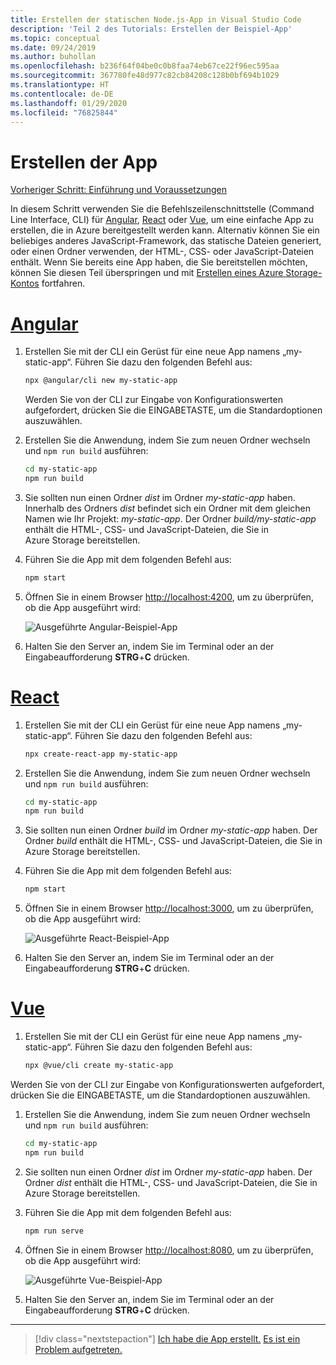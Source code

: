 ```yaml
---
title: Erstellen der statischen Node.js-App in Visual Studio Code
description: 'Teil 2 des Tutorials: Erstellen der Beispiel-App'
ms.topic: conceptual
ms.date: 09/24/2019
ms.author: buhollan
ms.openlocfilehash: b236f64f04be0c0b8faa74eb67ce22f96ec595aa
ms.sourcegitcommit: 367780fe48d977c82cb84208c128b0bf694b1029
ms.translationtype: HT
ms.contentlocale: de-DE
ms.lasthandoff: 01/29/2020
ms.locfileid: "76825844"
---
```

# <a name="create-the-app"></a>Erstellen der App

[Vorheriger Schritt: Einführung und Voraussetzungen](tutorial-vscode-static-website-node-01.md)

In diesem Schritt verwenden Sie die Befehlszeilenschnittstelle (Command Line Interface, CLI) für [Angular](https://cli.angular.io/), [React](https://github.com/facebook/create-react-app) oder [Vue](https://cli.vuejs.org/), um eine einfache App zu erstellen, die in Azure bereitgestellt werden kann. Alternativ können Sie ein beliebiges anderes JavaScript-Framework, das statische Dateien generiert, oder einen Ordner verwenden, der HTML-, CSS- oder JavaScript-Dateien enthält. Wenn Sie bereits eine App haben, die Sie bereitstellen möchten, können Sie diesen Teil überspringen und mit [Erstellen eines Azure Storage-Kontos](tutorial-vscode-static-website-node-03.md) fortfahren.

# <a name="angulartabangular"></a>[Angular](#tab/angular)

1. Erstellen Sie mit der CLI ein Gerüst für eine neue App namens „my-static-app“. Führen Sie dazu den folgenden Befehl aus:

    ```bash
    npx @angular/cli new my-static-app
    ```

    Werden Sie von der CLI zur Eingabe von Konfigurationswerten aufgefordert, drücken Sie die EINGABETASTE, um die Standardoptionen auszuwählen.

1. Erstellen Sie die Anwendung, indem Sie zum neuen Ordner wechseln und `npm run build` ausführen:

    ```bash
    cd my-static-app
    npm run build
    ```

1. Sie sollten nun einen Ordner _dist_ im Ordner _my-static-app_ haben. Innerhalb des Ordners _dist_ befindet sich ein Ordner mit dem gleichen Namen wie Ihr Projekt: _my-static-app_. Der Ordner _build/my-static-app_ enthält die HTML-, CSS- und JavaScript-Dateien, die Sie in Azure Storage bereitstellen.

1. Führen Sie die App mit dem folgenden Befehl aus:

    ```bash
    npm start
    ```

1. Öffnen Sie in einem Browser [http://localhost:4200](http://localhost:4200), um zu überprüfen, ob die App ausgeführt wird:

    ![Ausgeführte Angular-Beispiel-App](media/static-website/local-app-angular.png)

1. Halten Sie den Server an, indem Sie im Terminal oder an der Eingabeaufforderung **STRG**+**C** drücken.

# <a name="reacttabreact"></a>[React](#tab/react)

1. Erstellen Sie mit der CLI ein Gerüst für eine neue App namens „my-static-app“. Führen Sie dazu den folgenden Befehl aus:

    ```bash
    npx create-react-app my-static-app
    ```

1. Erstellen Sie die Anwendung, indem Sie zum neuen Ordner wechseln und `npm run build` ausführen:

    ```bash
    cd my-static-app
    npm run build
    ```

1. Sie sollten nun einen Ordner _build_ im Ordner _my-static-app_ haben. Der Ordner _build_ enthält die HTML-, CSS- und JavaScript-Dateien, die Sie in Azure Storage bereitstellen.

1. Führen Sie die App mit dem folgenden Befehl aus:

    ```bash
    npm start
    ```

1. Öffnen Sie in einem Browser [http://localhost:3000](http://localhost:3000), um zu überprüfen, ob die App ausgeführt wird:

    ![Ausgeführte React-Beispiel-App](media/static-website/local-app-react.png)

1. Halten Sie den Server an, indem Sie im Terminal oder an der Eingabeaufforderung **STRG**+**C** drücken.

# <a name="vuetabvue"></a>[Vue](#tab/vue)

1. Erstellen Sie mit der CLI ein Gerüst für eine neue App namens „my-static-app“. Führen Sie dazu den folgenden Befehl aus:

    ```bash
    npx @vue/cli create my-static-app
    ```

Werden Sie von der CLI zur Eingabe von Konfigurationswerten aufgefordert, drücken Sie die EINGABETASTE, um die Standardoptionen auszuwählen.

1. Erstellen Sie die Anwendung, indem Sie zum neuen Ordner wechseln und `npm run build` ausführen:

    ```bash
    cd my-static-app
    npm run build
    ```

1. Sie sollten nun einen Ordner _dist_ im Ordner _my-static-app_ haben. Der Ordner _dist_ enthält die HTML-, CSS- und JavaScript-Dateien, die Sie in Azure Storage bereitstellen.

1. Führen Sie die App mit dem folgenden Befehl aus:

     ```bash
     npm run serve
     ```

1. Öffnen Sie in einem Browser [http://localhost:8080](http://localhost:8080), um zu überprüfen, ob die App ausgeführt wird:

    ![Ausgeführte Vue-Beispiel-App](media/static-website/local-app-vue.png)

1. Halten Sie den Server an, indem Sie im Terminal oder an der Eingabeaufforderung **STRG**+**C** drücken.

---

> [!div class="nextstepaction"]
> [Ich habe die App erstellt.](tutorial-vscode-static-website-node-03.md) [Es ist ein Problem aufgetreten.](https://www.research.net/r/PWZWZ52?tutorial=node-deployment-staticwebsite&step=create-app)
